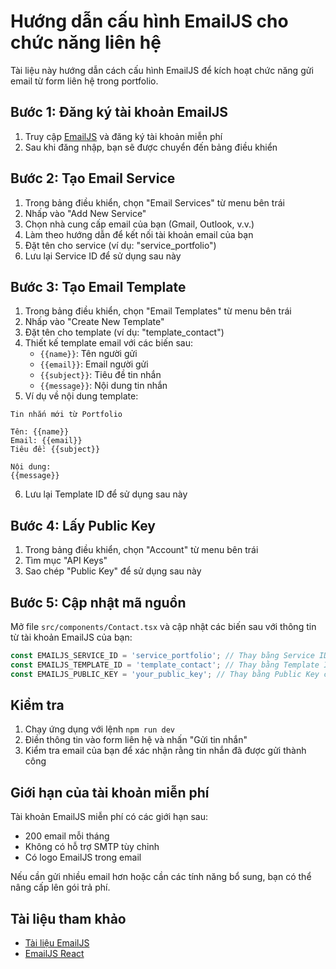 # Hướng dẫn cấu hình EmailJS cho chức năng liên hệ

Tài liệu này hướng dẫn cách cấu hình EmailJS để kích hoạt chức năng gửi email từ form liên hệ trong portfolio.

## Bước 1: Đăng ký tài khoản EmailJS

1. Truy cập [EmailJS](https://www.emailjs.com/) và đăng ký tài khoản miễn phí
2. Sau khi đăng nhập, bạn sẽ được chuyển đến bảng điều khiển

## Bước 2: Tạo Email Service

1. Trong bảng điều khiển, chọn "Email Services" từ menu bên trái
2. Nhấp vào "Add New Service"
3. Chọn nhà cung cấp email của bạn (Gmail, Outlook, v.v.)
4. Làm theo hướng dẫn để kết nối tài khoản email của bạn
5. Đặt tên cho service (ví dụ: "service_portfolio")
6. Lưu lại Service ID để sử dụng sau này

## Bước 3: Tạo Email Template

1. Trong bảng điều khiển, chọn "Email Templates" từ menu bên trái
2. Nhấp vào "Create New Template"
3. Đặt tên cho template (ví dụ: "template_contact")
4. Thiết kế template email với các biến sau:
   - `{{name}}`: Tên người gửi
   - `{{email}}`: Email người gửi
   - `{{subject}}`: Tiêu đề tin nhắn
   - `{{message}}`: Nội dung tin nhắn
5. Ví dụ về nội dung template:

```
Tin nhắn mới từ Portfolio

Tên: {{name}}
Email: {{email}}
Tiêu đề: {{subject}}

Nội dung:
{{message}}
```

6. Lưu lại Template ID để sử dụng sau này

## Bước 4: Lấy Public Key

1. Trong bảng điều khiển, chọn "Account" từ menu bên trái
2. Tìm mục "API Keys"
3. Sao chép "Public Key" để sử dụng sau này

## Bước 5: Cập nhật mã nguồn

Mở file `src/components/Contact.tsx` và cập nhật các biến sau với thông tin từ tài khoản EmailJS của bạn:

```typescript
const EMAILJS_SERVICE_ID = 'service_portfolio'; // Thay bằng Service ID của bạn
const EMAILJS_TEMPLATE_ID = 'template_contact'; // Thay bằng Template ID của bạn
const EMAILJS_PUBLIC_KEY = 'your_public_key'; // Thay bằng Public Key của bạn
```

## Kiểm tra

1. Chạy ứng dụng với lệnh `npm run dev`
2. Điền thông tin vào form liên hệ và nhấn "Gửi tin nhắn"
3. Kiểm tra email của bạn để xác nhận rằng tin nhắn đã được gửi thành công

## Giới hạn của tài khoản miễn phí

Tài khoản EmailJS miễn phí có các giới hạn sau:
- 200 email mỗi tháng
- Không có hỗ trợ SMTP tùy chỉnh
- Có logo EmailJS trong email

Nếu cần gửi nhiều email hơn hoặc cần các tính năng bổ sung, bạn có thể nâng cấp lên gói trả phí.

## Tài liệu tham khảo

- [Tài liệu EmailJS](https://www.emailjs.com/docs/)
- [EmailJS React](https://www.emailjs.com/docs/examples/reactjs/)
